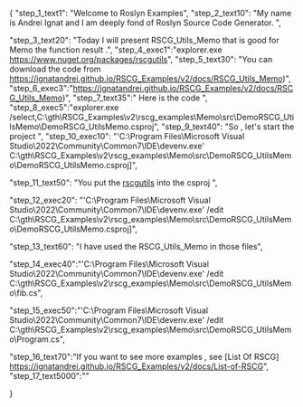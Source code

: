 {
    "step_1_text1": "Welcome to Roslyn Examples",
    "step_2_text10": "My name is Andrei Ignat and I am deeply fond of Roslyn Source Code Generator. ",

"step_3_text20": "Today I will present RSCG_Utils_Memo  that is good for Memo the function result .",
"step_4_exec1":"explorer.exe https://www.nuget.org/packages/rscgutils",
"step_5_text30": "You can download the code from https://ignatandrei.github.io/RSCG_Examples/v2/docs/RSCG_Utils_Memo)",
"step_6_exec3":"https://ignatandrei.github.io/RSCG_Examples/v2/docs/RSCG_Utils_Memo)",
"step_7_text35":" Here is the code ",
"step_8_exec5":"explorer.exe /select,C:\\gth\\RSCG_Examples\\v2\\rscg_examples\\Memo\\src\\DemoRSCG_UtilsMemo\\DemoRSCG_UtilsMemo.csproj",
"step_9_text40": "So , let's start the project ",
"step_10_exec10": "'C:\\Program Files\\Microsoft Visual Studio\\2022\\Community\\Common7\\IDE\\devenv.exe' C:\\gth\\RSCG_Examples\\v2\\rscg_examples\\Memo\\src\\DemoRSCG_UtilsMemo\\DemoRSCG_UtilsMemo.csproj]",

"step_11_text50": "You put the  [rscgutils](https://www.nuget.org/packages/rscgutils) into the csproj ",

"step_12_exec20": "'C:\\Program Files\\Microsoft Visual Studio\\2022\\Community\\Common7\\IDE\\devenv.exe' /edit C:\\gth\\RSCG_Examples\\v2\\rscg_examples\\Memo\\src\\DemoRSCG_UtilsMemo\\DemoRSCG_UtilsMemo.csproj]",

"step_13_text60": "I have used the RSCG_Utils_Memo in those files",


"step_14_exec40":"'C:\\Program Files\\Microsoft Visual Studio\\2022\\Community\\Common7\\IDE\\devenv.exe' /edit C:\\gth\\RSCG_Examples\\v2\\rscg_examples\\Memo\\src\\DemoRSCG_UtilsMemo\\fib.cs",

"step_15_exec50":"'C:\\Program Files\\Microsoft Visual Studio\\2022\\Community\\Common7\\IDE\\devenv.exe' /edit C:\\gth\\RSCG_Examples\\v2\\rscg_examples\\Memo\\src\\DemoRSCG_UtilsMemo\\Program.cs",

"step_16_text70":"If you want to see more examples , see  [List Of RSCG] https://ignatandrei.github.io/RSCG_Examples/v2/docs/List-of-RSCG",
"step_17_text5000":""

}